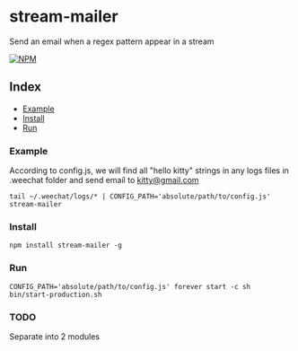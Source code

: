 # stream-mailer
Send an email when a regex pattern appear in a stream

[![NPM](http://nodei.co/npm/stream-mailer.png)](http://nodei.co/npm/stream-mailer/) 

## Index

* [Example](#example)
* [Install](#install)
* [Run](#run)

### Example

According to config.js, we will find all "hello kitty" strings in any logs files in .weechat folder and send email to kitty@gmail.com

    tail ~/.weechat/logs/* | CONFIG_PATH='absolute/path/to/config.js' stream-mailer

### Install

    npm install stream-mailer -g

### Run
    
    CONFIG_PATH='absolute/path/to/config.js' forever start -c sh bin/start-production.sh

### TODO

Separate into 2 modules
